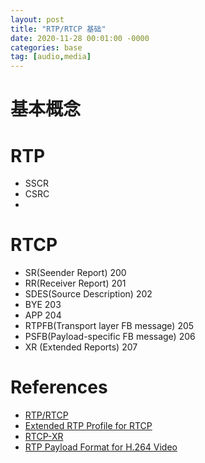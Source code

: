 ```yaml
---
layout: post
title: "RTP/RTCP 基础"
date: 2020-11-28 00:01:00 -0000
categories: base
tag: [audio,media]
---
```


基本概念
=========================
# RTP
- SSCR
- CSRC
- 

# RTCP

- SR(Seender Report)            200
- RR(Receiver Report)           201
- SDES(Source Description)      202
- BYE                           203
- APP                           204
- RTPFB(Transport layer FB message) 205
- PSFB(Payload-specific FB message) 206
- XR (Extended Reports) 207

References
=========================
- [RTP/RTCP](https://tools.ietf.org/html/rfc3550) 
- [Extended RTP Profile for RTCP](https://tools.ietf.org/html/rfc4585)
- [RTCP-XR](https://tools.ietf.org/html/rfc3611)
- [RTP Payload Format for H.264 Video](https://www.ietf.org/rfc/rfc3984.txt)